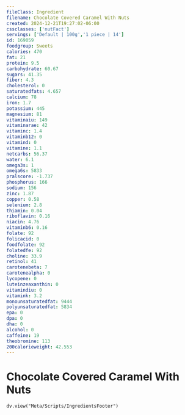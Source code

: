 ```yaml
---
fileClass: Ingredient
filename: Chocolate Covered Caramel With Nuts
created: 2024-12-21T19:27:02-06:00
cssclasses: ['nutFact']
servings: ['Default | 100g','1 piece | 14']
id: 169059
foodgroup: Sweets
calories: 470
fat: 21
protein: 9.5
carbohydrate: 60.67
sugars: 41.35
fiber: 4.3
cholesterol: 0
saturatedfats: 4.657
calcium: 78
iron: 1.7
potassium: 445
magnesium: 81
vitaminaiu: 149
vitaminarae: 42
vitaminc: 1.4
vitaminb12: 0
vitamind: 0
vitamine: 1.1
netcarbs: 56.37
water: 6.1
omega3s: 1
omega6s: 5833
pralscore: -1.737
phosphorus: 166
sodium: 156
zinc: 1.87
copper: 0.58
selenium: 2.8
thiamin: 0.04
riboflavin: 0.16
niacin: 4.76
vitaminb6: 0.16
folate: 92
folicacid: 0
foodfolate: 92
folatedfe: 92
choline: 33.9
retinol: 41
carotenebeta: 7
carotenealpha: 0
lycopene: 0
luteinzeaxanthin: 0
vitamindiu: 0
vitamink: 3.2
monounsaturatedfat: 9444
polyunsaturatedfat: 5834
epa: 0
dpa: 0
dha: 0
alcohol: 0
caffeine: 19
theobromine: 113
200calorieweight: 42.553
---
```


# Chocolate Covered Caramel With Nuts

```dataviewjs
dv.view("Meta/Scripts/IngredientsFooter")
```